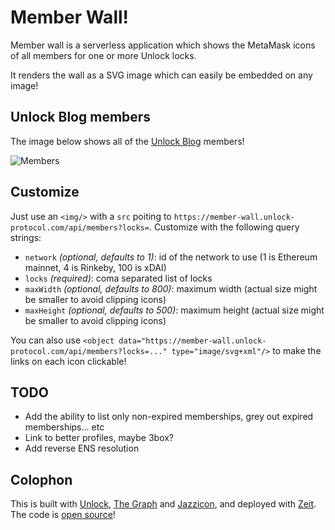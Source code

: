 # Member Wall!

Member wall is a serverless application which shows the MetaMask icons of all members for one or more Unlock locks.

It renders the wall as a SVG image which can easily be embedded on any image!

## Unlock Blog members

The image below shows all of the [Unlock Blog](https://unlock-protocol.com/blog/) members!

![Members](https://member-wall.unlock-protocol.com/api/members?locks=0xB0114bbDCe17e0AF91b2Be32916a1e236cf6034F&maxHeight=300)


## Customize

Just use an `<img/>` with a `src` poiting to `https://member-wall.unlock-protocol.com/api/members?locks=`. Customize with the following query strings:

- `network` _(optional, defaults to 1)_: id of the network to use (1 is Ethereum mainnet, 4 is Rinkeby, 100 is xDAI)
- `locks` _(required)_: coma separated list of locks
- `maxWidth` _(optional, defaults to 800)_: maximum width (actual size might be smaller to avoid clipping icons)
- `maxHeight` _(optional, defaults to 500)_: maximum height (actual size might be smaller to avoid clipping icons)

You can also use `<object data="https://member-wall.unlock-protocol.com/api/members?locks=..." type="image/svg+xml"/>` to make the links on each icon clickable!

## TODO

- Add the ability to list only non-expired memberships, grey out expired memberships... etc
- Link to better profiles, maybe 3box?
- Add reverse ENS resolution

## Colophon

This is built with [Unlock](https://unlock-protocol.com/), [The Graph](https://thegraph.com/) and [Jazzicon](https://github.com/danfinlay/jazzicon), and deployed with [Zeit](https://zeit.co/). The code is [open source](https://github.com/julien51/member-wall)!
